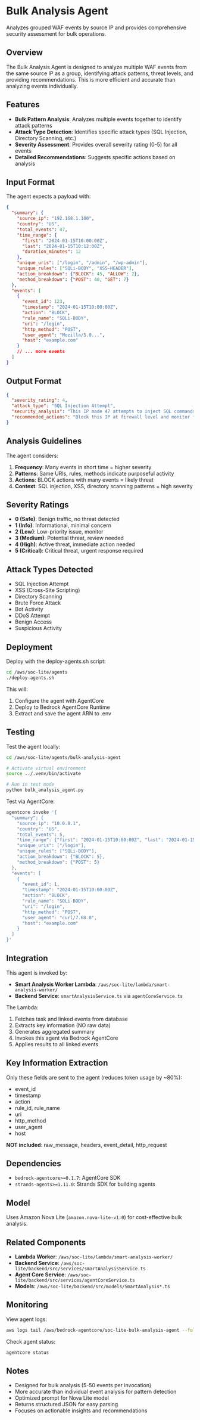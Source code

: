 # Bulk Analysis Agent

Analyzes grouped WAF events by source IP and provides comprehensive security assessment for bulk operations.

## Overview

The Bulk Analysis Agent is designed to analyze multiple WAF events from the same source IP as a group, identifying attack patterns, threat levels, and providing recommendations. This is more efficient and accurate than analyzing events individually.

## Features

- **Bulk Pattern Analysis**: Analyzes multiple events together to identify attack patterns
- **Attack Type Detection**: Identifies specific attack types (SQL Injection, Directory Scanning, etc.)
- **Severity Assessment**: Provides overall severity rating (0-5) for all events
- **Detailed Recommendations**: Suggests specific actions based on analysis

## Input Format

The agent expects a payload with:

```json
{
  "summary": {
    "source_ip": "192.168.1.100",
    "country": "US",
    "total_events": 47,
    "time_range": {
      "first": "2024-01-15T10:00:00Z",
      "last": "2024-01-15T10:12:00Z",
      "duration_minutes": 12
    },
    "unique_uris": ["/login", "/admin", "/wp-admin"],
    "unique_rules": ["SQLi-BODY", "XSS-HEADER"],
    "action_breakdown": {"BLOCK": 45, "ALLOW": 2},
    "method_breakdown": {"POST": 40, "GET": 7}
  },
  "events": [
    {
      "event_id": 123,
      "timestamp": "2024-01-15T10:00:00Z",
      "action": "BLOCK",
      "rule_name": "SQLi-BODY",
      "uri": "/login",
      "http_method": "POST",
      "user_agent": "Mozilla/5.0...",
      "host": "example.com"
    }
    // ... more events
  ]
}
```

## Output Format

```json
{
  "severity_rating": 4,
  "attack_type": "SQL Injection Attempt",
  "security_analysis": "This IP made 47 attempts to inject SQL commands into the login form over 12 minutes. All requests were blocked by rule 'SQLi-BODY'. Pattern indicates automated scanning tool.",
  "recommended_actions": "Block this IP at firewall level and monitor for similar activity from other IPs in the same subnet."
}
```

## Analysis Guidelines

The agent considers:

1. **Frequency**: Many events in short time = higher severity
2. **Patterns**: Same URIs, rules, methods indicate purposeful activity
3. **Actions**: BLOCK actions with many events = likely threat
4. **Context**: SQL injection, XSS, directory scanning patterns = high severity

## Severity Ratings

- **0 (Safe)**: Benign traffic, no threat detected
- **1 (Info)**: Informational, minimal concern
- **2 (Low)**: Low-priority issue, monitor
- **3 (Medium)**: Potential threat, review needed
- **4 (High)**: Active threat, immediate action needed
- **5 (Critical)**: Critical threat, urgent response required

## Attack Types Detected

- SQL Injection Attempt
- XSS (Cross-Site Scripting)
- Directory Scanning
- Brute Force Attack
- Bot Activity
- DDoS Attempt
- Benign Access
- Suspicious Activity

## Deployment

Deploy with the deploy-agents.sh script:

```bash
cd /aws/soc-lite/agents
./deploy-agents.sh
```

This will:
1. Configure the agent with AgentCore
2. Deploy to Bedrock AgentCore Runtime
3. Extract and save the agent ARN to .env

## Testing

Test the agent locally:

```bash
cd /aws/soc-lite/agents/bulk-analysis-agent

# Activate virtual environment
source ../.venv/bin/activate

# Run in test mode
python bulk_analysis_agent.py
```

Test via AgentCore:

```bash
agentcore invoke '{
  "summary": {
    "source_ip": "10.0.0.1",
    "country": "US",
    "total_events": 5,
    "time_range": {"first": "2024-01-15T10:00:00Z", "last": "2024-01-15T10:05:00Z", "duration_minutes": 5},
    "unique_uris": ["/login"],
    "unique_rules": ["SQLi-BODY"],
    "action_breakdown": {"BLOCK": 5},
    "method_breakdown": {"POST": 5}
  },
  "events": [
    {
      "event_id": 1,
      "timestamp": "2024-01-15T10:00:00Z",
      "action": "BLOCK",
      "rule_name": "SQLi-BODY",
      "uri": "/login",
      "http_method": "POST",
      "user_agent": "curl/7.68.0",
      "host": "example.com"
    }
  ]
}'
```

## Integration

This agent is invoked by:
- **Smart Analysis Worker Lambda**: `/aws/soc-lite/lambda/smart-analysis-worker/`
- **Backend Service**: `smartAnalysisService.ts` via `agentCoreService.ts`

The Lambda:
1. Fetches task and linked events from database
2. Extracts key information (NO raw data)
3. Generates aggregated summary
4. Invokes this agent via Bedrock AgentCore
5. Applies results to all linked events

## Key Information Extraction

Only these fields are sent to the agent (reduces token usage by ~80%):
- event_id
- timestamp
- action
- rule_id, rule_name
- uri
- http_method
- user_agent
- host

**NOT included**: raw_message, headers, event_detail, http_request

## Dependencies

- `bedrock-agentcore>=0.1.7`: AgentCore SDK
- `strands-agents>=1.11.0`: Strands SDK for building agents

## Model

Uses Amazon Nova Lite (`amazon.nova-lite-v1:0`) for cost-effective bulk analysis.

## Related Components

- **Lambda Worker**: `/aws/soc-lite/lambda/smart-analysis-worker/`
- **Backend Service**: `/aws/soc-lite/backend/src/services/smartAnalysisService.ts`
- **Agent Core Service**: `/aws/soc-lite/backend/src/services/agentCoreService.ts`
- **Models**: `/aws/soc-lite/backend/src/models/SmartAnalysis*.ts`

## Monitoring

View agent logs:

```bash
aws logs tail /aws/bedrock-agentcore/soc-lite-bulk-analysis-agent --follow
```

Check agent status:

```bash
agentcore status
```

## Notes

- Designed for bulk analysis (5-50 events per invocation)
- More accurate than individual event analysis for pattern detection
- Optimized prompt for Nova Lite model
- Returns structured JSON for easy parsing
- Focuses on actionable insights and recommendations
